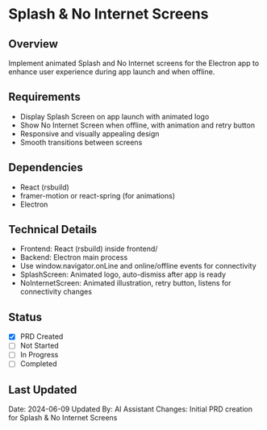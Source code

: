 # Splash & No Internet Screens

## Overview
Implement animated Splash and No Internet screens for the Electron app to enhance user experience during app launch and when offline.

## Requirements
- Display Splash Screen on app launch with animated logo
- Show No Internet Screen when offline, with animation and retry button
- Responsive and visually appealing design
- Smooth transitions between screens

## Dependencies
- React (rsbuild)
- framer-motion or react-spring (for animations)
- Electron

## Technical Details
- Frontend: React (rsbuild) inside frontend/
- Backend: Electron main process
- Use window.navigator.onLine and online/offline events for connectivity
- SplashScreen: Animated logo, auto-dismiss after app is ready
- NoInternetScreen: Animated illustration, retry button, listens for connectivity changes

## Status
- [x] PRD Created
- [ ] Not Started
- [ ] In Progress
- [ ] Completed

## Last Updated
Date: 2024-06-09
Updated By: AI Assistant
Changes: Initial PRD creation for Splash & No Internet Screens 